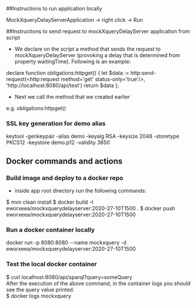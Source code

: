 ##Instructions to run application locally

MockXqueryDelayServerApplication -> right click -> Run

##Instructions to send request to mockXqueryDelayServer application from script

* We declare on the script a method that sends the request to mockXqueryDelayServer (provoking a delay that is determined from property waitingTime). 
  Following is an example: 

declare function obligations:httpget() {
  let $data := http:send-request(<http:request method='get' status-only='true'/>, 'http://localhost:8080/api/test')
  return $data
};

* Next we call the method that we created earlier

e.g. obligations:httpget()


### SSL key generation for demo alias
keytool -genkeypair -alias demo -keyalg RSA -keysize 2048 -storetype PKCS12 -keystore demo.p12 -validity 3650

## Docker commands and actions

### Build image and deploy to a docker repo 
- inside app root directory run the following commands:

$ mvn clean install 
$ docker build -t eworxeea/mockxquerydelayserver:2020-27-10T1500 .
$ docker push eworxeea/mockxquerydelayserver:2020-27-10T1500 

### Run a docker container locally
 docker run -p 8080:8080 --name mockxquery -d eworxeea/mockxquerydelayserver:2020-27-10T1500
 
 ### Test the local docker container
 $  curl localhost:8080/api/sparql?query=someQuery <br>
 After the execution of the above command, in the container logs you should see the query value printed. <br>
 $ docker logs mockxquery 
 